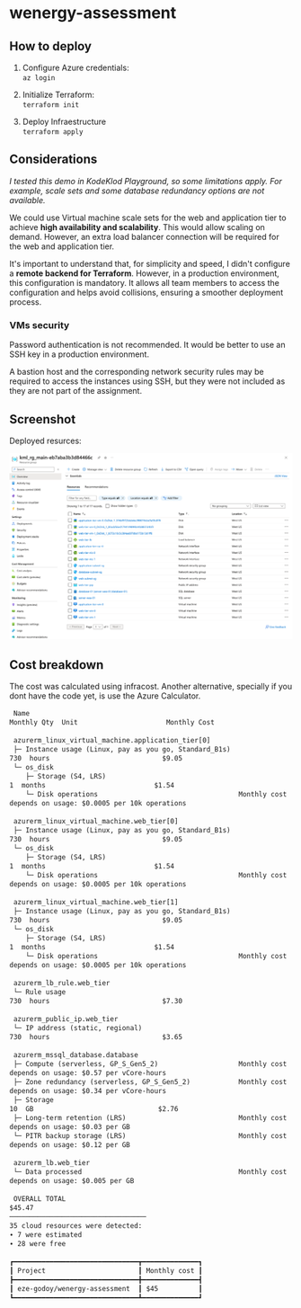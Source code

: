# wenergy-assessment

## How to deploy

1. Configure Azure credentials:  
  `az login`

2. Initialize Terraform:  
  `terraform init`

3. Deploy Infraestructure  
  `terraform apply`

## Considerations

*I tested this demo in KodeKlod Playground, so some limitations apply. For example, scale sets and some database redundancy options are not available.*

We could use Virtual machine scale sets for the web and application tier to achieve **high availability and scalability**. This would allow scaling on demand. However, an extra load balancer connection will be required for the web and application tier.

It's important to understand that, for simplicity and speed, I didn't configure a **remote backend for Terraform**. However, in a production environment, this configuration is mandatory. It allows all team members to access the configuration and helps avoid collisions, ensuring a smoother deployment process. 

### VMs security

Password authentication is not recommended. It would be better to use an SSH key in a production environment.

A bastion host and the corresponding network security rules may be required to access the instances using SSH, but they were not included as they are not part of the assignment.

## Screenshot

Deployed resurces:

![Screenshot](./assets/image.png)

## Cost breakdown

The cost was calculated using infracost. Another alternative, specially if you dont have the code yet, is use the Azure Calculator.

```
 Name                                                           Monthly Qty  Unit                      Monthly Cost 
                                                                                                                    
 azurerm_linux_virtual_machine.application_tier[0]                                                                  
 ├─ Instance usage (Linux, pay as you go, Standard_B1s)                 730  hours                            $9.05 
 └─ os_disk                                                                                                         
    ├─ Storage (S4, LRS)                                                  1  months                           $1.54 
    └─ Disk operations                                   Monthly cost depends on usage: $0.0005 per 10k operations  
                                                                                                                    
 azurerm_linux_virtual_machine.web_tier[0]                                                                          
 ├─ Instance usage (Linux, pay as you go, Standard_B1s)                 730  hours                            $9.05 
 └─ os_disk                                                                                                         
    ├─ Storage (S4, LRS)                                                  1  months                           $1.54 
    └─ Disk operations                                   Monthly cost depends on usage: $0.0005 per 10k operations  
                                                                                                                    
 azurerm_linux_virtual_machine.web_tier[1]                                                                          
 ├─ Instance usage (Linux, pay as you go, Standard_B1s)                 730  hours                            $9.05 
 └─ os_disk                                                                                                         
    ├─ Storage (S4, LRS)                                                  1  months                           $1.54 
    └─ Disk operations                                   Monthly cost depends on usage: $0.0005 per 10k operations  
                                                                                                                    
 azurerm_lb_rule.web_tier                                                                                           
 └─ Rule usage                                                          730  hours                            $7.30 
                                                                                                                    
 azurerm_public_ip.web_tier                                                                                         
 └─ IP address (static, regional)                                       730  hours                            $3.65 
                                                                                                                    
 azurerm_mssql_database.database                                                                                    
 ├─ Compute (serverless, GP_S_Gen5_2)                    Monthly cost depends on usage: $0.57 per vCore-hours       
 ├─ Zone redundancy (serverless, GP_S_Gen5_2)            Monthly cost depends on usage: $0.34 per vCore-hours       
 ├─ Storage                                                              10  GB                               $2.76 
 ├─ Long-term retention (LRS)                            Monthly cost depends on usage: $0.03 per GB                
 └─ PITR backup storage (LRS)                            Monthly cost depends on usage: $0.12 per GB                
                                                                                                                    
 azurerm_lb.web_tier                                                                                                
 └─ Data processed                                       Monthly cost depends on usage: $0.005 per GB               
                                                                                                                    
 OVERALL TOTAL                                                                                               $45.47 
──────────────────────────────────
35 cloud resources were detected:
∙ 7 were estimated
∙ 28 were free

┏━━━━━━━━━━━━━━━━━━━━━━━━━━━━━━━┳━━━━━━━━━━━━━━┓
┃ Project                       ┃ Monthly cost ┃
┣━━━━━━━━━━━━━━━━━━━━━━━━━━━━━━━╋━━━━━━━━━━━━━━┫
┃ eze-godoy/wenergy-assessment  ┃ $45          ┃
┗━━━━━━━━━━━━━━━━━━━━━━━━━━━━━━━┻━━━━━━━━━━━━━━┛
```